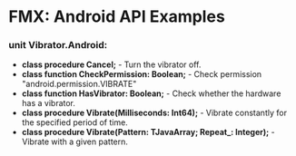 # FMX: Android API Examples

### unit Vibrator.Android:

 - **class procedure Cancel;** - Turn the vibrator off.
 - **class function CheckPermission: Boolean;** - Check permission "android.permission.VIBRATE"
 - **class function HasVibrator: Boolean;** - Check whether the hardware has a vibrator.
 - **class procedure Vibrate(Milliseconds: Int64);** - Vibrate constantly for the specified period of time.
 - **class procedure Vibrate(Pattern: TJavaArray<Int64>; Repeat_: Integer);** - Vibrate with a given pattern.